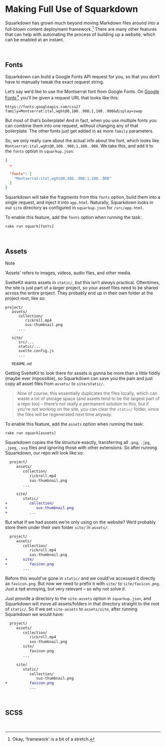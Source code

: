 # Making Full Use of Squarkdown
<!-- #SQUARK live!
| dest = docs/walkthrough/further-features
| desc = A further walkthrough of additional Squarkdown features
| capt = A Further Walkthrough of Additional Squarkdown Features
-->

Squarkdown has grown much beyond moving Markdown files around into a full-blown content deployment framework.[^framework] There are many other features that can help with automating the process of building up a website, which can be enabled at an instant.

[^framework]: Okay, ‘framework’ is a bit of a stretch.


<br>


## Fonts

Squarkdown can build a Google Fonts API request for you, so that you don’t have to manually tweak the exact request string.

Let’s say we’d like to use the Montserrat font from Google Fonts. On [Google Fonts<sup>↗</sup>](https://fonts.google.com) you’ll be given a request URL that looks like this:

```
https://fonts.googleapis.com/css2?family=Montserrat:ital,wght@0,100..900;1,100..900&display=swap
```

But most of that’s boilerplate! And in fact, when you use multiple fonts you can combine them into one request, without changing any of that boilerplate. The other fonts just get added in as more `family` parameters.

So, we only really care about the actual info about the font, which looks like `Montserrat:ital,wght@0,100..900;1,100..900`. We take this, and add it to the `fonts` option in `squarkup.json`:

```json
{
  …

  "fonts": [
    "Montserrat:ital,wght@0,100..900;1,100..900"
  ]
}
```

Squarkdown will take the fragments from this `fonts` option, build them into a single request, and inject it into `app.html`. Naturally, Squarkdown looks in our `site` directory as configured in `squarkup.json` for `/src/app.html`.

To enable this feature, add the `fonts` option when running the task:

``` console
rake run squark[fonts]
```


<br>


## Assets

> [!Note]
> ‘Assets’ refers to images, videos, audio files, and other media.

SvelteKit wants assets in `static/`, but this isn’t always practical. Oftentimes, the site is just part of a larger project, so your asset files need to be shared across the entire project. They probably end up in their own folder at the project root, like so:

```
project/
   assets/
      collection/
         rickroll.mp4
         sus-thumbnail.png
      ...

   site/
      src/...
      static/...
      svelte.config.js
      ...

   README.md
```

Getting SvelteKit to look there for assets is gonna be more than a little fiddly (maybe ever impossible), so Squarkdown can save you the pain and just copy all asset files from `assets/` to `site/static/`.

> Now of course, this essentially duplicates the files locally, which can waste a lot of storage space (and assets tend to be the largest part of a repo too) – there’s not really a permanent solution to this, but if you're not working on the site, you can clear the `static/` folder, since the files will be regenerated next time anyway.

To enable this feature, add the `assets` option when running the task:

``` console
rake run squark[assets]
```

Squarkdown copies the file structure exactly, transferring all `.png`, `.jpg`, `.jpeg`, `.svg` files and ignoring those with other extensions. So after running Squarkdown, our repo will look like so:

```diff
  project/
     assets/
        collection/
           rickroll.mp4
           sus-thumbnail.png
        ...

     site/
        static/
+          collection/
+             sus-thumbnail.png
+          ...
```

But what if we had assets we’re only using on the website? We’d probably store them under their own folder `site/` in `assets/`:

```diff
  project/
     assets/
        collection/
           rickroll.mp4
           sus-thumbnail.png
+       site/
+          favicon.png
        ...
```

Before this would’ve gone in `static/` and we could’ve accessed it directly as `favicon.png`. But now we need to prefix it with `site/` to `site/favicon.png`. Just a tad annoying, but very relevant – so why not solve it.

Just provide a directory to the `site-assets` option in `squarkup.json`, and Squarkdown will move all assets/folders in that directory straight to the root of `static/`. So if we set `site-assets` to `assets/site`, after running Squarkdown we would have:

```diff
  project/
     assets/
        collection/
           rickroll.mp4
           sus-thumbnail.png
        site/
           favicon.png
        ...

     site/
        static/
           collection/
              sus-thumbnail.png
+          favicon.png
           ...
```


<br>


## SCSS


<br>

